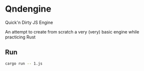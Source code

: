 # Qndengine

Quick'n Dirty JS Engine

An attempt to create from scratch a very (very) basic engine while practicing Rust

## Run

```bash
cargo run -- 1.js
```
